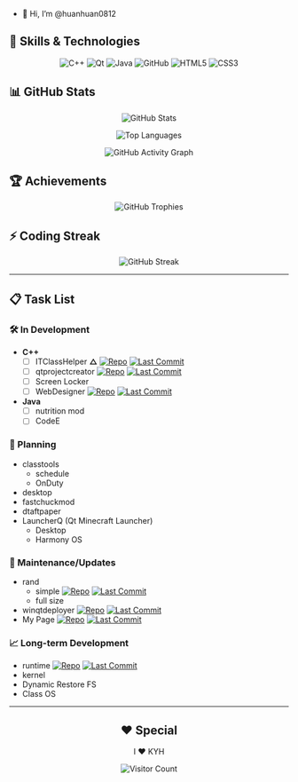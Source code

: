 - 👋 Hi, I’m @huanhuan0812

## 🚀 Skills & Technologies

<div align="center">
  
![C++](https://img.shields.io/badge/C++-00599C?style=for-the-badge&logo=c%2B%2B&logoColor=white)
![Qt](https://img.shields.io/badge/Qt-41CD52?style=for-the-badge&logo=qt&logoColor=white)
![Java](https://img.shields.io/badge/Java-ED8B00?style=for-the-badge&logo=openjdk&logoColor=white)
![GitHub](https://img.shields.io/badge/GitHub-181717?style=for-the-badge&logo=github&logoColor=white)
![HTML5](https://img.shields.io/badge/HTML5-E34F26?style=for-the-badge&logo=html5&logoColor=white)
![CSS3](https://img.shields.io/badge/CSS3-1572B6?style=for-the-badge&logo=css3&logoColor=white)

</div>

## 📊 GitHub Stats

<div align="center">
  
![GitHub Stats](https://github-readme-stats.vercel.app/api?username=huanhuan0812&show_icons=true&theme=default&hide_border=true&count_private=true&include_all_commits=true)

![Top Languages](https://github-readme-stats.vercel.app/api/top-langs/?username=huanhuan0812&layout=compact&theme=default&hide_border=true&langs_count=8)

![GitHub Activity Graph](https://github-readme-activity-graph.vercel.app/graph?username=huanhuan0812&theme=github-light&hide_border=true&area=true)

</div>

## 🏆 Achievements

<div align="center">
  
![GitHub Trophies](https://github-trophies.vercel.app/?username=huanhuan0812&theme=light&no-frame=true&row=1&column=4)

</div>

## ⚡ Coding Streak

<div align="center">
  
![GitHub Streak](https://streak-stats.demolab.com/?user=huanhuan0812&theme=light&hide_border=true&fire=DD2727&currStreakLabel=DD2727)

</div>

---

## 📋 Task List

### 🛠️ In Development
- **C++**
  - [ ] ITClassHelper **△** 
    [![Repo](https://img.shields.io/badge/Repository-181717?style=for-the-badge&logo=github)](https://github.com/huanhuan0812/classtools)
    [![Last Commit](https://img.shields.io/github/last-commit/huanhuan0812/classtools?style=for-the-badge&logo=git)](https://github.com/huanhuan0812/classtools/commits/main)
  - [ ] qtprojectcreator 
    [![Repo](https://img.shields.io/badge/Repository-181717?style=for-the-badge&logo=github)](https://github.com/huanhuan0812/qtprojectcreator)
    [![Last Commit](https://img.shields.io/github/last-commit/huanhuan0812/qtprojectcreator?style=for-the-badge&logo=git)](https://github.com/huanhuan0812/qtprojectcreator/commits/main)
  - [ ] Screen Locker
  - [ ] WebDesigner 
    [![Repo](https://img.shields.io/badge/Repository-181717?style=for-the-badge&logo=github)](https://github.com/huanhuan0812/WebDesigner)
    [![Last Commit](https://img.shields.io/github/last-commit/huanhuan0812/WebDesigner?style=for-the-badge&logo=git)](https://github.com/huanhuan0812/WebDesigner/commits/main)
- **Java**
  - [ ] nutrition mod
  - [ ] CodeE

### 📝 Planning
- classtools
  - schedule
  - OnDuty
- desktop
- fastchuckmod
- dtaftpaper
- LauncherQ (Qt Minecraft Launcher)
  - Desktop
  - Harmony OS

### 🔧 Maintenance/Updates
- rand
  - simple 
    [![Repo](https://img.shields.io/badge/Repository-181717?style=for-the-badge&logo=github)](https://github.com/huanhuan0812/rand-simple)
    [![Last Commit](https://img.shields.io/github/last-commit/huanhuan0812/rand-simple?style=for-the-badge&logo=git)](https://github.com/huanhuan0812/rand-simple/commits/main)
  - full size
- winqtdeployer 
  [![Repo](https://img.shields.io/badge/Repository-181717?style=for-the-badge&logo=github)](https://github.com/huanhuan0812/winqtdeployer)
  [![Last Commit](https://img.shields.io/github/last-commit/huanhuan0812/winqtdeployer?style=for-the-badge&logo=git)](https://github.com/huanhuan0812/winqtdeployer/commits/main)
- My Page
  [![Repo](https://img.shields.io/badge/Repository-181717?style=for-the-badge&logo=github)](https://github.com/huanhuan0812/huanhuan0812.github.io)
  [![Last Commit](https://img.shields.io/github/last-commit/huanhuan0812/huanhuan0812.github.io?style=for-the-badge&logo=git)](https://github.com/huanhuan0812/huanhuan0812.github.io/commits/main)

### 📈 Long-term Development
- runtime 
  [![Repo](https://img.shields.io/badge/Repository-181717?style=for-the-badge&logo=github)](https://github.com/huanhuan0812/runtime1)
  [![Last Commit](https://img.shields.io/github/last-commit/huanhuan0812/runtime1?style=for-the-badge&logo=git)](https://github.com/huanhuan0812/runtime1/commits/main)
- kernel
- Dynamic Restore FS
- Class OS

---

<div align="center">

## ❤️ Special

I :heart: KYH

![Visitor Count](https://komarev.com/ghpvc/?username=huanhuan0812&style=for-the-badge&color=blueviolet)

</div>